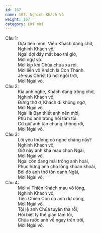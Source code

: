 ```yaml
---
id: 167
name: 167. Nghinh Khách Vô
weight: 167
category: Lời mời
---
```

<dl><dt>Câu 1:</dt><dd data-verse="1">Dựa tiền môn, Viễn Khách đang chờ, <br/>Nghinh Khách vô; <br/>Ngài đợi đây mất bao thì giờ, <br/>Mời ngự vô. <br/>Mời kịp khi Chúa chưa xa rời, <br/>Mời liền vô Khách là Con Thánh. <br/>Jê-sus Christ từ nơi ngôi trời, <br/>Mời Ngài vô. </dd><dt>Câu 2:</dt><dd data-verse="2"> Kìa anh nghe, Khách đang trông chờ, <br/>Nghinh Khách vô; <br/>Đừng thờ ơ, Khách đi không ngờ, <br/>Mời Ngài vô. <br/>Ngài là Bạn thiết anh nên mời, <br/>Phù hộ anh trong hồi tăm tối. <br/>Cứ giữ anh tận chung không rời, <br/>Mời Ngài vô. </dd><dt>Câu 3:</dt><dd data-verse="3">Lời yêu thương có nghe chăng nầy? <br/>Nghinh Khách vô; <br/>Giờ này anh khá mau chọn Ngài, <br/>Mời Ngài vô. <br/>Ngài còn đang mãi trông anh hoài, <br/>Phục hưng anh cho lòng khoan khoái, <br/>Bởi đó anh thờ tôn danh Ngài, <br/>Mời Ngài vô. </dd><dt>Câu 4:</dt><dd data-verse="4">Mời vị Thiên Khách mau vô lòng, <br/>Nghinh Khách vô; <br/>Tiệc Chiên Con có anh dự cùng, <br/>Mời Ngài vô. <br/>Tội lệ anh Chúa tuyên tha rồi, <br/>Hồi biệt ly thế gian tăm tối, <br/>Chúa rước anh về ngay trên trời, <br/>Mời Ngài vô. </dd></dl>
